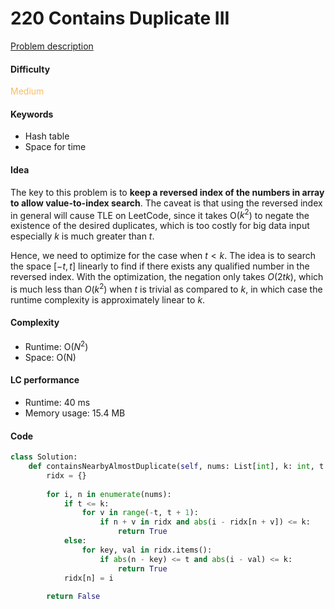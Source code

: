 220 Contains Duplicate III
=======================
[Problem description](https://leetcode.com/problems/contains-duplicate-iii/)

#### Difficulty
<span style="color:#FABC60">Medium</span>

#### Keywords
- Hash table
- Space for time
  
#### Idea
The key to this problem is to **keep a reversed index of the numbers in array to allow value-to-index search**. The caveat is that using the reversed index in general will cause TLE on LeetCode, since it takes O($k^2$) to negate the existence of the desired duplicates, which is too costly for big data input especially $k$ is much greater than $t$. 

Hence, we need to optimize for the case when $t<k$. The idea is to search the space $[-t, t]$ linearly to find if there exists any qualified number in the reversed index. With the optimization, the negation only takes $O(2tk)$, which is much less than $O(k^2)$ when $t$ is trivial as compared to $k$, in which case the runtime complexity is approximately linear to $k$. 

#### Complexity
- Runtime: O($N^2$)
- Space: O(N)
  
#### LC performance
- Runtime: 40 ms
- Memory usage: 15.4 MB

#### Code

```python
class Solution:
    def containsNearbyAlmostDuplicate(self, nums: List[int], k: int, t: int) -> bool:
        ridx = {}
        
        for i, n in enumerate(nums):
            if t <= k:
                for v in range(-t, t + 1):
                    if n + v in ridx and abs(i - ridx[n + v]) <= k:
                        return True
            else:
                for key, val in ridx.items():
                    if abs(n - key) <= t and abs(i - val) <= k:
                        return True
            ridx[n] = i
                
        return False
```